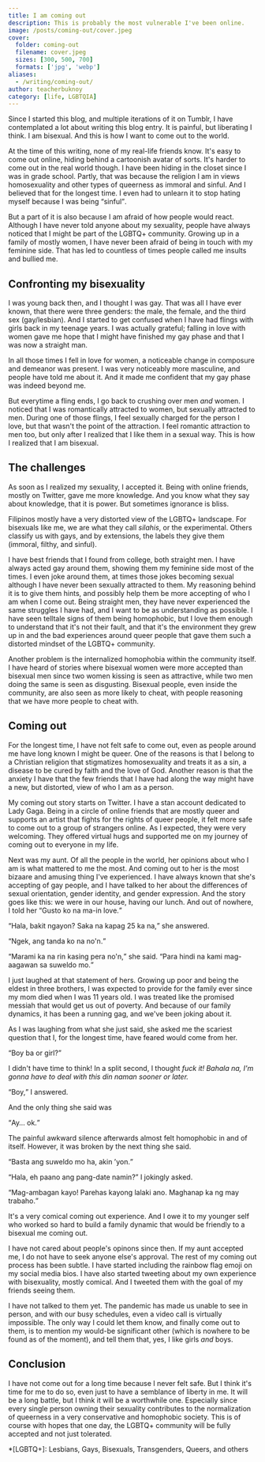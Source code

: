 ```yaml
---
title: I am coming out
description: This is probably the most vulnerable I've been online.
image: /posts/coming-out/cover.jpeg
cover:
  folder: coming-out
  filename: cover.jpeg
  sizes: [300, 500, 700]
  formats: ['jpg', 'webp']
aliases: 
  - /writing/coming-out/
author: teacherbuknoy
category: [life, LGBTQIA]
---
```


Since I started this blog, and multiple iterations of it on Tumblr, I have contemplated a lot about writing this blog entry. It is painful, but liberating I think. I am bisexual. And this is how I want to come out to the world.

At the time of this writing, none of my real-life friends know. It's easy to come out online, hiding behind a cartoonish avatar of sorts. It's harder to come out in the real world though. I have been hiding in the closet since I was in grade school. Partly, that was because the religion I am in views homosexuality and other types of queerness as immoral and sinful. And I believed that for the longest time. I even had to unlearn it to stop hating myself because I was being <q>sinful</q>.

But a part of it is also because I am afraid of how people would react. Although I have never told anyone about my sexuality, people have always noticed that I might be part of the LGBTQ+ community. Growing up in a family of mostly women, I have never been afraid of being in touch with my feminine side. That has led to countless of times people called me insults and bullied me.

## Confronting my bisexuality

I was young back then, and I thought I was gay. That was all I have ever known, that there were three genders: the male, the female, and the third sex (gay/lesbian). And I started to get confused when I have had flings with girls back in my teenage years. I was actually grateful; falling in love with women gave me hope that I might have finished my gay phase and that I was now a straight man.

In all those times I fell in love for women, a noticeable change in composure and demeanor was present. I was very noticeably more masculine, and people have told me about it. And it made me confident that my gay phase was indeed beyond me.

But everytime a fling ends, I go back to crushing over men *and* women. I noticed that I was romantically attracted to women, but sexually attracted to men. During one of those flings, I feel sexually charged for the person I love, but that wasn't the point of the attraction. I feel romantic attraction to men too, but only after I realized that I like them in a sexual way. This is how I realized that I am bisexual.

## The challenges

As soon as I realized my sexuality, I accepted it. Being with online friends, mostly on Twitter, gave me more knowledge. And you know what they say about knowledge, that it is power. But sometimes ignorance is bliss.

Filipinos mostly have a very distorted view of the LGBTQ+ landscape. For bisexuals like me, we are what they call <i lang="tl">silahis</i>, or the experimental. Others classify us with gays, and by extensions, the labels they give them (immoral, filthy, and sinful).

I have best friends that I found from college, both straight men. I have always acted gay around them, showing them my feminine side most of the times. I even joke around them, at times those jokes becoming sexual although I have never been sexually attracted to them. My reasoning behind it is to give them hints, and possibly help them be more accepting of who I am when I come out. Being straight men, they have never experienced the same struggles I have had, and I want to be as understanding as possible. I have seen telltale signs of them being homophobic, but I love them enough to understand that it's not their fault, and that it's the environment they grew up in and the bad experiences around queer people that gave them such a distorted mindset of the LGBTQ+ community.

Another problem is the internalized homophobia within the community itself. I have heard of stories where bisexual women were more accepted than bisexual men since two women kissing is seen as attractive, while two men doing the same is seen as disgusting. Bisexual people, even inside the community, are also seen as more likely to cheat, with people reasoning that we have more people to cheat with.

## Coming out

For the longest time, I have not felt safe to come out, even as people around me have long known I might be queer. One of the reasons is that I belong to a Christian religion that stigmatizes homosexuality and treats it as a sin, a disease to be cured by faith and the love of God. Another reason is that the anxiety I have that the few friends that I have had along the way might have a new, but distorted, view of who I am as a person.

My coming out story starts on Twitter. I have a stan account dedicated to Lady Gaga. Being in a circle of online friends that are mostly queer and supports an artist that fights for the rights of queer people, it felt more safe to come out to a group of strangers online. As I expected, they were very welcoming. They offered virtual hugs and supported me on my journey of coming out to everyone in my life.

Next was my aunt. Of all the people in the world, her opinions about who I am is what mattered to me the most. And coming out to her is the most bizaare and amusing thing I've experienced. I have always known that she's accepting of gay people, and I have talked to her about the differences of sexual orientation, gender identity, and gender expression. And the story goes like this: we were in our house, having our lunch. And out of nowhere, I told her <q lang="fil">Gusto ko na ma-in love.</q>

<q lang="fil">Hala, bakit ngayon? Saka na kapag 25 ka na,</q> she answered.

<q lang="fil">Ngek, ang tanda ko na no'n.</q>

<q lang="fil">Marami ka na rin kasing pera no'n,</q> she said. <q lang="fil">Para hindi na kami mag-aagawan sa suweldo mo.</q>

I just laughed at that statement of hers. Growing up poor and being the eldest in three brothers, I was expected to provide for the family ever since my mom died when I was 11 years old. I was treated like the promised messiah that would get us out of poverty. And because of our family dynamics, it has been a running gag, and we've been joking about it.

As I was laughing from what she just said, she asked me the scariest question that I, for the longest time, have feared would come from her.

<q lang="fil">Boy ba or girl?</q>

I didn't have time to think! In a split second, I thought <i>fuck it! <span lang="fil">Bahala na, I'm gonna have to deal with this din naman sooner or later.</span></i>

<q lang="fil">Boy,</q> I answered.

And the only thing she said was

<q lang="fil">Ay&hellip; ok.</q>

The painful awkward silence afterwards almost felt homophobic in and of itself. However, it was broken by the next thing she said.

<q lang="fil">Basta ang suweldo mo ha, akin &rsquo;yon.</q>

<q lang="fil">Hala, eh paano ang pang-date namin?</q> I jokingly asked.

<q lang="fil">Mag-ambagan kayo! Parehas kayong lalaki ano. Maghanap ka ng may trabaho.</q>

It's a very comical coming out experience. And I owe it to my younger self who worked so hard to build a family dynamic that would be friendly to a bisexual me coming out.

I have not cared about people's opinons since then. If my aunt accepted me, I do not have to seek anyone else's approval. The rest of my coming out process has been subtle. I have started including the rainbow flag emoji on my social media bios. I have also started tweeting about my own experience with bisexuality, mostly comical. And I tweeted them with the goal of my friends seeing them.

I have not talked to them yet. The pandemic has made us unable to see in person, and with our busy schedules, even a video call is virtually impossible. The only way I could let them know, and finally come out to them, is to mention my would-be significant other (which is nowhere to be found as of the moment), and tell them that, yes, I like girls <em>and</em> boys.

## Conclusion

I have not come out for a long time because I never felt safe. But I think it's time for me to do so, even just to have a semblance of liberty in me. It will be a long battle, but I think it will be a worthwhile one. Especially since every single person owning their sexuality contributes to the normalization of queerness in a very conservative and homophobic society. This is of course with hopes that one day, the LGBTQ+ community will be fully accepted and not just tolerated.

*[LGBTQ+]: Lesbians, Gays, Bisexuals, Transgenders, Queers, and others
